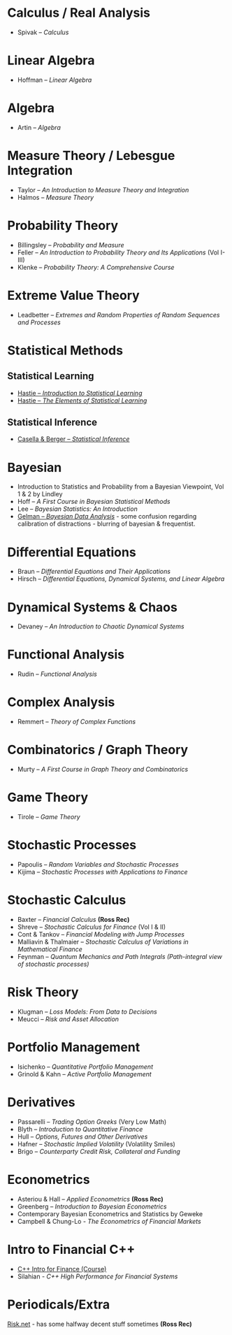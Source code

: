 # Calculus / Real Analysis
- Spivak – *Calculus*

# Linear Algebra
- Hoffman – *Linear Algebra*

# Algebra
- Artin – *Algebra*

# Measure Theory / Lebesgue Integration
- Taylor – *An Introduction to Measure Theory and Integration*
- Halmos – *Measure Theory*

# Probability Theory
- Billingsley – *Probability and Measure*
- Feller – *An Introduction to Probability Theory and Its Applications* (Vol I-III)
- Klenke – *Probability Theory: A Comprehensive Course*

# Extreme Value Theory
- Leadbetter – *Extremes and Random Properties of Random Sequences and Processes*

# Statistical Methods
## Statistical Learning
- [Hastie – *Introduction to Statistical Learning*](https://hastie.su.domains/ISLP/ISLP_website.pdf.download.html)
- [Hastie – *The Elements of Statistical Learning*](https://hastie.su.domains/ElemStatLearn/)

## Statistical Inference
- [Casella & Berger – *Statistical Inference*](https://pages.stat.wisc.edu/~shao/stat610/Casella_Berger_Statistical_Inference.pdf)

# Bayesian
- Introduction to Statistics and Probability from a Bayesian Viewpoint, Vol 1 & 2 by Lindley
- Hoff – *A First Course in Bayesian Statistical Methods*
- Lee – *Bayesian Statistics: An Introduction*
- [Gelman – *Bayesian Data Analysis*](https://sites.stat.columbia.edu/gelman/book/) - some confusion regarding calibration of distractions - blurring of bayesian & frequentist. 

# Differential Equations
- Braun – *Differential Equations and Their Applications*
- Hirsch – *Differential Equations, Dynamical Systems, and Linear Algebra*

# Dynamical Systems & Chaos
- Devaney – *An Introduction to Chaotic Dynamical Systems*

# Functional Analysis
- Rudin – *Functional Analysis*

# Complex Analysis
- Remmert – *Theory of Complex Functions*

# Combinatorics / Graph Theory
- Murty – *A First Course in Graph Theory and Combinatorics*

# Game Theory
- Tirole – *Game Theory*

# Stochastic Processes
- Papoulis – *Random Variables and Stochastic Processes*
- Kijima – *Stochastic Processes with Applications to Finance*

# Stochastic Calculus
- Baxter – *Financial Calculus*  **(Ross Rec)**
- Shreve – *Stochastic Calculus for Finance* (Vol I & II)
- Cont & Tankov – *Financial Modeling with Jump Processes*
- Malliavin & Thalmaier – *Stochastic Calculus of Variations in Mathematical Finance*
- Feynman – *Quantum Mechanics and Path Integrals* *(Path-integral view of stochastic processes)*

# Risk Theory
- Klugman – *Loss Models: From Data to Decisions*
- Meucci – *Risk and Asset Allocation*

# Portfolio Management
- Isichenko – *Quantitative Portfolio Management*
- Grinold & Kahn – *Active Portfolio Management*

# Derivatives
- Passarelli – *Trading Option Greeks* (Very Low Math)
- Blyth – *Introduction to Quantitative Finance*
- Hull – *Options, Futures and Other Derivatives*
- Hafner – *Stochastic Implied Volatility* (Volatility Smiles)
- Brigo – *Counterparty Credit Risk, Collateral and Funding*

# Econometrics
- Asteriou & Hall – *Applied Econometrics* **(Ross Rec)**
- Greenberg – *Introduction to Bayesian Econometrics*
- Contemporary Bayesian Econometrics and Statistics by Geweke
- Campbell & Chung-Lo - *The Econometrics of Financial Markets*

# Intro to Financial C++
- [C++ Intro for Finance (Course)](https://nms.kcl.ac.uk/john.armstrong/courses/courses.html)
- Silahian - *C++ High Performance for Financial Systems*

# Periodicals/Extra
[Risk.net](https://www.risk.net) - has some halfway decent stuff sometimes **(Ross Rec)**
